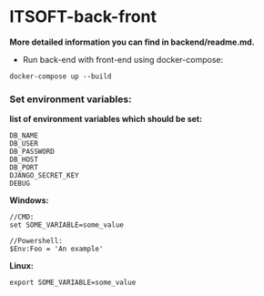 # ITSOFT-back-front
**More detailed information you can find in backend/readme.md.**
* Run back-end with front-end using docker-compose:
```
docker-compose up --build
```
### Set environment variables:
**list of environment variables which should be set:**<br>
```
DB_NAME
DB_USER
DB_PASSWORD
DB_HOST
DB_PORT
DJANGO_SECRET_KEY
DEBUG
```
**Windows:**
```
//CMD:
set SOME_VARIABLE=some_value

//Powershell:
$Env:Foo = 'An example'
```
**Linux:**
```
export SOME_VARIABLE=some_value
```
